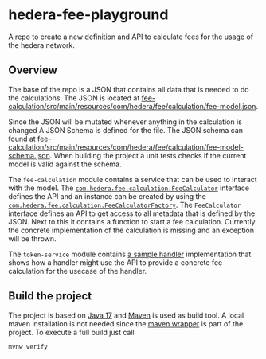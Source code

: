 # hedera-fee-playground
A repo to create a new definition and API to calculate fees for the usage of the hedera network.

## Overview

The base of the repo is a JSON that contains all data that is needed to do the calculations.
The JSON is located at [fee-calculation/src/main/resources/com/hedera/fee/calculation/fee-model.json](fee-calculation/src/main/resources/com/hedera/fee/calculation/fee-model.json).

Since the JSON will be mutated whenever anything in the calculation is changed A JSON Schema is defined for the file.
The JSON schema can found at [fee-calculation/src/main/resources/com/hedera/fee/calculation/fee-model-schema.json](fee-calculation/src/main/resources/com/hedera/fee/calculation/fee-model-schema.json).
When building the project a unit tests checks if the current model is valid against the schema.

The `fee-calculation` module contains a service that can be used to interact with the model.
The [`com.hedera.fee.calculation.FeeCalculator`](fee-calculation/src/main/java/com/hedera/fee/calculation/FeeCalculator.java) interface defines the API and an instance can be 
created by using the [`com.hedera.fee.calculation.FeeCalculatorFactory`](fee-calculation/src/main/java/com/hedera/fee/calculation/FeeCalculatorFactory.java).
The `FeeCalculator` interface defines an API to get access to all metadata that is defined by the JSON.
Next to this it contains a function to start a fee calculation. 
Currently the concrete implementation of the calculation is missing and an exception will be thrown.

The `token-service` module contains [a sample handler](token-service/src/main/java/com/hedera/app/service/token/CreateTokenHandler.java)
implementation that shows how a handler might
use the API to provide a concrete fee calculation for the usecase of the handler.

## Build the project

The project is based on [Java 17](https://adoptium.net/de/temurin/releases/?version=17) and 
[Maven](https://maven.apache.org) is used as build tool.
A local maven installation is not needed since the [maven wrapper](https://maven.apache.org/wrapper/)
is part of the project.
To execute a full build just call
```
mvnw verify
```